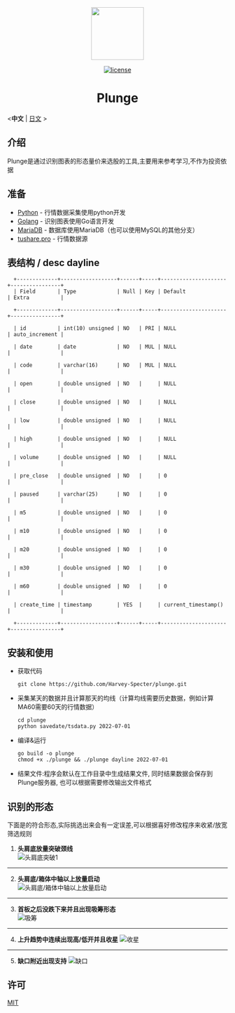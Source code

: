 <div align="center"> <a href="https://github.com/Harvey-Specter/plunge"> <img width="120" src="./logo_1024.png"> </a>

[![license](./mit_lic.svg)](LICENSE)
<h1>Plunge</h1>
</div>

<**中文** |  [日文](./README.md) >

## 介绍

Plunge是通过识别图表的形态量价来选股的工具,主要用来参考学习,不作为投资依据

## 准备

- [Python](https://www.python.org/) - 行情数据采集使用python开发
- [Golang](https://go.dev/) - 识别图表使用Go语言开发
- [MariaDB](https://mariadb.org/) - 数据库使用MariaDB（也可以使用MySQL的其他分支）
- [tushare.pro](https://tushare.pro/) - 行情数据源

## 表结构 / desc dayline

      +-------------+------------------+------+-----+---------------------+----------------+
      | Field       | Type             | Null | Key | Default             | Extra          |

      +-------------+------------------+------+-----+---------------------+----------------+

      | id          | int(10) unsigned | NO   | PRI | NULL                | auto_increment |

      | date        | date             | NO   | MUL | NULL                |                |

      | code        | varchar(16)      | NO   | MUL | NULL                |                |

      | open        | double unsigned  | NO   |     | NULL                |                |

      | close       | double unsigned  | NO   |     | NULL                |                |

      | low         | double unsigned  | NO   |     | NULL                |                |

      | high        | double unsigned  | NO   |     | NULL                |                |

      | volume      | double unsigned  | NO   |     | NULL                |                |

      | pre_close   | double unsigned  | NO   |     | 0                   |                |

      | paused      | varchar(25)      | NO   |     | 0                   |                |

      | m5          | double unsigned  | NO   |     | 0                   |                |

      | m10         | double unsigned  | NO   |     | 0                   |                |

      | m20         | double unsigned  | NO   |     | 0                   |                |

      | m30         | double unsigned  | NO   |     | 0                   |                |

      | m60         | double unsigned  | NO   |     | 0                   |                |

      | create_time | timestamp        | YES  |     | current_timestamp() |                |

      +-------------+------------------+------+-----+---------------------+----------------+

## 安装和使用
- 获取代码  

      git clone https://github.com/Harvey-Specter/plunge.git
- 采集某天的数据并且计算那天的均线（计算均线需要历史数据，例如计算MA60需要60天的行情数据）

      cd plunge
      python savedate/tsdata.py 2022-07-01
- 编译&运行

      go build -o plunge
      chmod +x ./plunge && ./plunge dayline 2022-07-01

- 结果文件:程序会默认在工作目录中生成结果文件, 同时结果数据会保存到Plunge服务器, 也可以根据需要修改输出文件格式
      
## 识别的形态
下面是的符合形态,实际挑选出来会有一定误差,可以根据喜好修改程序来收紧/放宽筛选规则

1.	**头肩底放量突破颈线**    
   ![头肩底突破1](./tj1.png)  

<hr/>

2.	**头肩底/箱体中轴以上放量启动**  
   ![头肩底/箱体中轴以上放量启动](./tj2.png)
<hr/>

3.	**首板之后没跌下来并且出现吸筹形态**  
   ![吸筹](./xc.png)
<hr/>

4.	**上升趋势中连续出现高/低开并且收星** 
   ![收星](./star.png)
<hr/>

5.	**缺口附近出现支持** 
   ![缺口](./qk.png)

## 许可
[MIT](./LICENSE)